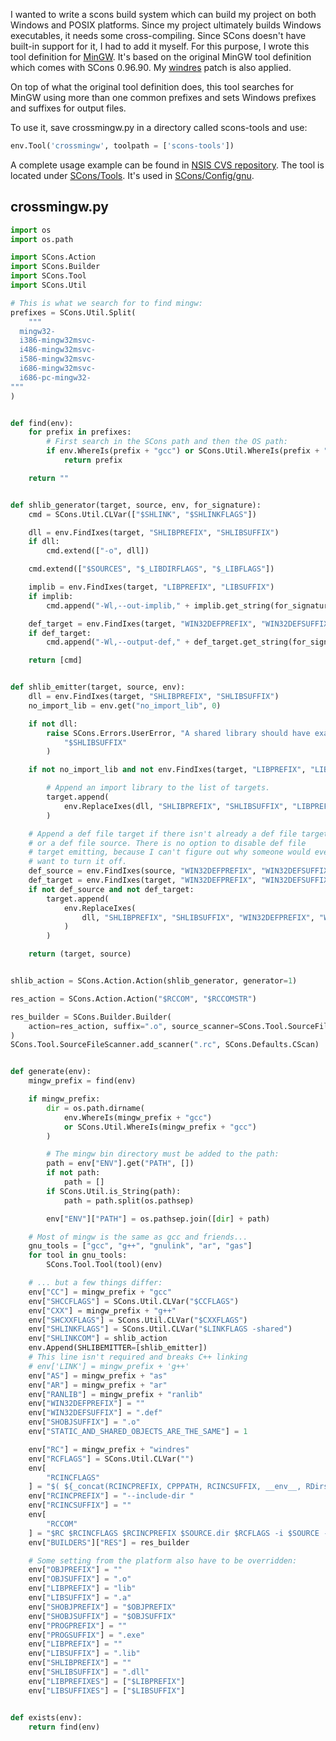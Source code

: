 
I wanted to write a scons build system which can build my project on both Windows and POSIX platforms. Since my project ultimately builds Windows executables, it needs some cross-compiling. Since SCons doesn't have built-in support for it, I had to add it myself. For this purpose, I wrote this tool definition for [MinGW](http://www.mingw.org/). It's based on the original MinGW tool definition which comes with SCons 0.96.90. My [windres](http://sourceforge.net/tracker/?group_id=30337&atid=398973&func=detail&aid=1184316) patch is also applied. 

On top of what the original tool definition does, this tool searches for MinGW using more than one common prefixes and sets Windows prefixes and suffixes for output files. 

To use it, save crossmingw.py in a directory called scons-tools and use: 


```python
env.Tool('crossmingw', toolpath = ['scons-tools'])
```
A complete usage example can be found in [NSIS CVS repository](http://nsis.cvs.sourceforge.net/nsis/NSIS/). The tool is located under [SCons/Tools](http://nsis.cvs.sourceforge.net/nsis/NSIS/SCons/Tools/crossmingw.py). It's used in [SCons/Config/gnu](http://nsis.cvs.sourceforge.net/nsis/NSIS/SCons/Config/gnu). 


## crossmingw.py


```python
import os
import os.path

import SCons.Action
import SCons.Builder
import SCons.Tool
import SCons.Util

# This is what we search for to find mingw:
prefixes = SCons.Util.Split(
    """
  mingw32-
  i386-mingw32msvc-
  i486-mingw32msvc-
  i586-mingw32msvc-
  i686-mingw32msvc-
  i686-pc-mingw32-
"""
)


def find(env):
    for prefix in prefixes:
        # First search in the SCons path and then the OS path:
        if env.WhereIs(prefix + "gcc") or SCons.Util.WhereIs(prefix + "gcc"):
            return prefix

    return ""


def shlib_generator(target, source, env, for_signature):
    cmd = SCons.Util.CLVar(["$SHLINK", "$SHLINKFLAGS"])

    dll = env.FindIxes(target, "SHLIBPREFIX", "SHLIBSUFFIX")
    if dll:
        cmd.extend(["-o", dll])

    cmd.extend(["$SOURCES", "$_LIBDIRFLAGS", "$_LIBFLAGS"])

    implib = env.FindIxes(target, "LIBPREFIX", "LIBSUFFIX")
    if implib:
        cmd.append("-Wl,--out-implib," + implib.get_string(for_signature))

    def_target = env.FindIxes(target, "WIN32DEFPREFIX", "WIN32DEFSUFFIX")
    if def_target:
        cmd.append("-Wl,--output-def," + def_target.get_string(for_signature))

    return [cmd]


def shlib_emitter(target, source, env):
    dll = env.FindIxes(target, "SHLIBPREFIX", "SHLIBSUFFIX")
    no_import_lib = env.get("no_import_lib", 0)

    if not dll:
        raise SCons.Errors.UserError, "A shared library should have exactly one target with the suffix: %s" % env.subst(
            "$SHLIBSUFFIX"
        )

    if not no_import_lib and not env.FindIxes(target, "LIBPREFIX", "LIBSUFFIX"):

        # Append an import library to the list of targets.
        target.append(
            env.ReplaceIxes(dll, "SHLIBPREFIX", "SHLIBSUFFIX", "LIBPREFIX", "LIBSUFFIX")
        )

    # Append a def file target if there isn't already a def file target
    # or a def file source. There is no option to disable def file
    # target emitting, because I can't figure out why someone would ever
    # want to turn it off.
    def_source = env.FindIxes(source, "WIN32DEFPREFIX", "WIN32DEFSUFFIX")
    def_target = env.FindIxes(target, "WIN32DEFPREFIX", "WIN32DEFSUFFIX")
    if not def_source and not def_target:
        target.append(
            env.ReplaceIxes(
                dll, "SHLIBPREFIX", "SHLIBSUFFIX", "WIN32DEFPREFIX", "WIN32DEFSUFFIX"
            )
        )

    return (target, source)


shlib_action = SCons.Action.Action(shlib_generator, generator=1)

res_action = SCons.Action.Action("$RCCOM", "$RCCOMSTR")

res_builder = SCons.Builder.Builder(
    action=res_action, suffix=".o", source_scanner=SCons.Tool.SourceFileScanner
)
SCons.Tool.SourceFileScanner.add_scanner(".rc", SCons.Defaults.CScan)


def generate(env):
    mingw_prefix = find(env)

    if mingw_prefix:
        dir = os.path.dirname(
            env.WhereIs(mingw_prefix + "gcc")
            or SCons.Util.WhereIs(mingw_prefix + "gcc")
        )

        # The mingw bin directory must be added to the path:
        path = env["ENV"].get("PATH", [])
        if not path:
            path = []
        if SCons.Util.is_String(path):
            path = path.split(os.pathsep)

        env["ENV"]["PATH"] = os.pathsep.join([dir] + path)

    # Most of mingw is the same as gcc and friends...
    gnu_tools = ["gcc", "g++", "gnulink", "ar", "gas"]
    for tool in gnu_tools:
        SCons.Tool.Tool(tool)(env)

    # ... but a few things differ:
    env["CC"] = mingw_prefix + "gcc"
    env["SHCCFLAGS"] = SCons.Util.CLVar("$CCFLAGS")
    env["CXX"] = mingw_prefix + "g++"
    env["SHCXXFLAGS"] = SCons.Util.CLVar("$CXXFLAGS")
    env["SHLINKFLAGS"] = SCons.Util.CLVar("$LINKFLAGS -shared")
    env["SHLINKCOM"] = shlib_action
    env.Append(SHLIBEMITTER=[shlib_emitter])
    # This line isn't required and breaks C++ linking
    # env['LINK'] = mingw_prefix + 'g++'
    env["AS"] = mingw_prefix + "as"
    env["AR"] = mingw_prefix + "ar"
    env["RANLIB"] = mingw_prefix + "ranlib"
    env["WIN32DEFPREFIX"] = ""
    env["WIN32DEFSUFFIX"] = ".def"
    env["SHOBJSUFFIX"] = ".o"
    env["STATIC_AND_SHARED_OBJECTS_ARE_THE_SAME"] = 1

    env["RC"] = mingw_prefix + "windres"
    env["RCFLAGS"] = SCons.Util.CLVar("")
    env[
        "RCINCFLAGS"
    ] = "$( ${_concat(RCINCPREFIX, CPPPATH, RCINCSUFFIX, __env__, RDirs, TARGET)} $)"
    env["RCINCPREFIX"] = "--include-dir "
    env["RCINCSUFFIX"] = ""
    env[
        "RCCOM"
    ] = "$RC $RCINCFLAGS $RCINCPREFIX $SOURCE.dir $RCFLAGS -i $SOURCE -o $TARGET"
    env["BUILDERS"]["RES"] = res_builder

    # Some setting from the platform also have to be overridden:
    env["OBJPREFIX"] = ""
    env["OBJSUFFIX"] = ".o"
    env["LIBPREFIX"] = "lib"
    env["LIBSUFFIX"] = ".a"
    env["SHOBJPREFIX"] = "$OBJPREFIX"
    env["SHOBJSUFFIX"] = "$OBJSUFFIX"
    env["PROGPREFIX"] = ""
    env["PROGSUFFIX"] = ".exe"
    env["LIBPREFIX"] = ""
    env["LIBSUFFIX"] = ".lib"
    env["SHLIBPREFIX"] = ""
    env["SHLIBSUFFIX"] = ".dll"
    env["LIBPREFIXES"] = ["$LIBPREFIX"]
    env["LIBSUFFIXES"] = ["$LIBSUFFIX"]


def exists(env):
    return find(env)
```
